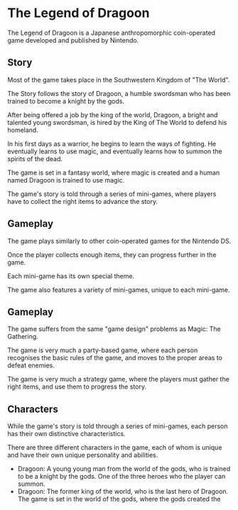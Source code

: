# The Legend of Dragoon

The Legend of Dragoon is a Japanese anthropomorphic coin-operated game developed and published by Nintendo.

## Story

Most of the game takes place in the Southwestern Kingdom of "The World".

The Story follows the story of Dragoon, a humble swordsman who has been trained to become a knight by the gods.

After being offered a job by the king of the world, Dragoon, a bright and talented young swordsman, is hired by the King of The World to defend his homeland.

In his first days as a warrior, he begins to learn the ways of fighting. He eventually learns to use magic, and eventually learns how to summon the spirits of the dead.

The game is set in a fantasy world, where magic is created and a human named Dragoon is trained to use magic.

The game's story is told through a series of mini-games, where players have to collect the right items to advance the story.

## Gameplay

The game plays similarly to other coin-operated games for the Nintendo DS.

Once the player collects enough items, they can progress further in the game.

Each mini-game has its own special theme.

The game also features a variety of mini-games, unique to each mini-game.

## Gameplay

The game suffers from the same "game design" problems as Magic: The Gathering.

The game is very much a party-based game, where each person recognises the basic rules of the game, and moves to the proper areas to defeat enemies.

The game is very much a strategy game, where the players must gather the right items, and use them to progress the story.

## Characters

While the game's story is told through a series of mini-games, each person has their own distinctive characteristics.

There are three different characters in the game, each of whom is unique and have their own unique personality and abilities.

*   Dragoon: A young young man from the world of the gods, who is trained to be a knight by the gods. One of the three heroes who the player can summon.
*   Dragoon: The former king of the world, who is the last hero of Dragoon. The game is set in the world of the gods, where the gods created the